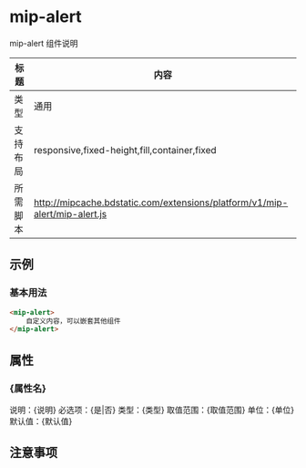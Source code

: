 # mip-alert

mip-alert 组件说明

标题|内容
----|----
类型|通用
支持布局|responsive,fixed-height,fill,container,fixed
所需脚本|http://mipcache.bdstatic.com/extensions/platform/v1/mip-alert/mip-alert.js

## 示例

### 基本用法
```html
<mip-alert>
    自定义内容，可以嵌套其他组件
</mip-alert>
```

## 属性

### {属性名}

说明：{说明}
必选项：{是|否}
类型：{类型}
取值范围：{取值范围}
单位：{单位}
默认值：{默认值}

## 注意事项

